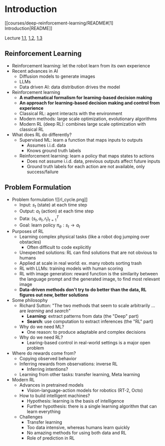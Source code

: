 # Introduction

[[courses/deep-reinforcement-learning/README#[1] Introduction|README]]

Lecture [1.1](https://youtu.be/SupFHGbytvA?feature=shared), [1.2](https://youtu.be/BYh36cb92JQ?feature=shared), [1.3](https://youtu.be/Ufww5pzc_N0?feature=shared)

## Reinforcement Learning

- Reinforcement learning: let the robot learn from its own experience
- Recent advances in AI
	- Diffusion models to generate images
	- LLMs
	- Data driven AI: data distribution drives the model
- Reinforcement learning
	- **A mathematical formalism for learning-based decision making**
	- **An approach for learning-based decision making and control from experience**
	- Classical RL: agent interacts with the environment
	- Modern methods: large scale optimization, evolutionary algorithms
	- Modern RL (deep RL): combines large scale optimization with classical RL
- What does RL do differently?
	- Supervised ML: learn a function that maps inputs to outputs
		- Assumes i.i.d. data
		- Knows ground truth labels
	- Reinforcement learning: learn a policy that maps states to actions
		- Does not assume i.i.d. data, previous outputs affect future inputs
		- Ground truth labels for each action are not available, only success/failure

## Problem Formulation

- Problem formulation ![[rl_cycle.png]]
	- Input: $s_t$ (state) at each time step
	- Output: $a_t$ (action) at each time step
	- Data: $(s_t, a_t, r_t)_{t=1}^{T}$
	- Goal: learn policy $\pi_{\theta}: s_t \rightarrow a_t$
- Purposes of RL
	- Learning complex physical tasks (like a robot dog jumping over obstacles)
		- Often difficult to code explicitly
	- Unexpected solutions: RL can find solutions that are not obvious to humans
	- Applied at scale in real world: ex. many robots sorting trash
	- RL with LLMs: training models with human scoring
	- RL with image generation: reward function is the similarity between the language prompt and the generated image, to find most relevant image
	- **Data-driven methods don't try to do better than the data, RL figures out new, better solutions**
- Some philosophy
	- Richard Sutton: "The two methods that seem to scale arbitrarily … are *learning* and *search*"
		- **Learning**: extract patterns from data (the "Deep" part)
		- **Search**: use computation to extract inferences (the "RL" part)
	- Why do we need ML?
	    - One reason: to produce adaptable and complex decisions
	- Why do we need RL?
	    - Learing-based control in real-world settings is a major open problem
- Where do rewards come from?
	- Copying observed behavior
	- Inferring rewards from observations: inverse RL
		- Inferring intentions?
	- Learning from other tasks: transfer learning, Meta learning
- Modern RL
	- Advances in pretrained models
		- Vision-language-action models for robotics (RT-2, Octo)
	- How to build intelligent machines?
		- Hypothesis: learning is the basis of intelligence
		- Further hypothesis: there is a single learning algorithm that can learn everything
	- Challenges
		- Transfer learning
		- Too data intensive, whereas humans learn quickly
		- No amazing methods for using both data and RL
		- Role of prediction in RL
